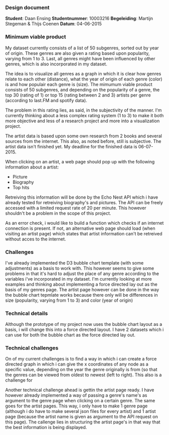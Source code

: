 ### Design document


**Student**: Daan Ensing
**Studentnummer**: 10003216
**Begeleiding**: Martijn Stegeman & Thijs Coenen
**Datum**: 04-06-2015


### Minimum viable product

My dataset currently consists of a list of 50 subgenres, sorted out by year of origin. These genres are also given a rating based upon popularity, varying from 1 to 3. Last, all genres might have been influenced by other genres, which is also incorporated in my dataset. 

The idea is to visualize all genres as a graph in which it is clear how genres relate to each other (distance), what the year of origin of each genre (color) is and how populair each genre is (size). The mimumum viable product consists of 50 subgenres, and depending on the popularity of a genre, the top 30 (rating of 1) or top 15 (rating between 2 and 3) artists per genre (according to last.FM and spotify data). 

The problem in this rating lies, as said, in the subjectivity of the manner. I'm currently thinking about a less complex rating system (1 to 3) to make it both more objective and less of a research project and more into a visualization project. 

The artist data is based upon some own research from 2 books and several sources from the internet. This also, as noted before, still is subjective. The artist data isn't finished yet. My deadline for the finished data is 06-07-2015. 

When clicking on an artist, a web page should pop up with the following information about a artist:

* Picture
* Biography
* Top hits

Retreiving this information will be done by the Echo Nest API which i have already tested for retreiving biography's and pictures. The API can be freely accessed with a limited request rate of 20 per minute. This however shouldn't be a problem in the scope of this project. 

As an error check, i would like to build a function which checks if an internet connection is present. If not, an alternative web page should load (when visiting an artist page) which states that artist information can't be retreived without acces to the internet. 

### Challenges

I've already implemented the D3 bubble chart template (with some adjustments) as a basis to work with. This however seems to give some problems in that it's hard to adjust the place of any genre according to the variables i've incorporated in my dataset. I'm currently looking at more examples and thinking about implementing a force directed lay out as the basis of my genres page. The artist page however can be done in the way the bubble chart tepmlate works because there only will be differences in size (popularity, varying from 1 to 3) and color (year of origin)

### Technical details

Although the prototype of my project now uses the bubble chart layout as a basis, i will change this into a force directed layout. I have 2 datasets which i can use for both the bubble chart as the force directed lay out.  

### Technical challenges

On of my current challenges is to find a way in which i can create a force directed graph in which i can give the x coordinates of any node as a specific value, depending on the year the genre originally is from (so that the genres can be viewed from oldest to newest (left to right). This also is a challenge for 

Another technical challenge ahead is gettin the artist page ready. I have however already implemented a way of passing a genre's name's as argument to the genre page when clicking on a certain genre. The same goes for the artist pages. This way, i only have to make 1 genre page (although i do have to make several json files for every artist) and 1 artist page (because the artist name is given as argument to the API request on this page). The callenge lies in structuring the artist page's in that way that the best information is being displayed. 





 

